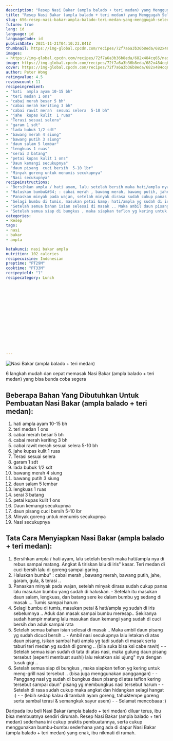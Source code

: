 ```yaml
---
description: "Resep Nasi Bakar (ampla balado + teri medan) yang Menggugah Selera"
title: "Resep Nasi Bakar (ampla balado + teri medan) yang Menggugah Selera"
slug: 656-resep-nasi-bakar-ampla-balado-teri-medan-yang-menggugah-selera
future: true
lang: id
language: id
languageCode: id
publishDate: 2021-11-21T04:10:23.841Z 
thumbnail: https://img-global.cpcdn.com/recipes/72f7a6a3b36b8eda/682x484cq65/nasi-bakar-ampla-balado-teri-medan-foto-resep-utama.webp
images:
- https://img-global.cpcdn.com/recipes/72f7a6a3b36b8eda/682x484cq65/nasi-bakar-ampla-balado-teri-medan-foto-resep-utama.webp
image: https://img-global.cpcdn.com/recipes/72f7a6a3b36b8eda/682x484cq65/nasi-bakar-ampla-balado-teri-medan-foto-resep-utama.webp
cover: https://img-global.cpcdn.com/recipes/72f7a6a3b36b8eda/682x484cq65/nasi-bakar-ampla-balado-teri-medan-foto-resep-utama.webp
author: Peter Wong
ratingvalue: 4.5
reviewcount: 11
recipeingredient:
- "hati  ampla ayam 10-15 bh"
- "teri medan 1 ons"
- "cabai merah besar 5 bh"
- "cabai merah keriting 3 bh"
- "cabai rawit merah  sesuai selera  5-10 bh"
- "jahe  kupas kulit  1 ruas"
- "Terasi sesuai selera"
- "garam 1 sdt"
- "lada bubuk 1/2 sdt"
- "bawang merah 4 siung"
- "bawang putih 3 siung"
- "daun salam 5 lembar"
- "lengkuas 1 ruas"
- "serai 3 batang"
- "petai kupas kulit 1 ons"
- "Daun kemangi secukupnya"
- "daun pisang  cuci bersih  5-10 lbr"
- "Minyak goreng untuk menumis secukupnya"
- "Nasi secukupnya"
recipeinstructions:
- "Bersihkan ampla / hati ayam, lalu setelah bersih maka hati/ampla nya di rebus sampai matang. Angkat &amp; tiriskan lalu di iris&#34; kasar. Teri medan di cuci bersih lalu di goreng sampai garing."
- "Haluskan bumbu&#34; : cabai merah , bawang merah, bawang putih, jahe, garam, gula, &amp; terasi .."
- "Panaskan minyak pada wajan, setelah minyak dirasa sudah cukup panas lalu masukan bumbu yang sudah di haluskan.  Setelah itu masukan daun salam, lengkuas, dan batang sere ke dalam bumbu yg sedang di masak ... Tumis sampai harum"
- "Selagi bumbu di tumis, masukan petai &amp; hati/ampla yg sudah di iris sebelumnya .. Aduk dan masak sampai bumbu meresap.. Sekiranya sudah hampir matang lalu masukan daun kemangi yang sudah di cuci bersih dan aduk sampai rata"
- "Setelah semua bahan isian selesai di masak .. Maka ambil daun pisang yg sudah dicuci bersih ..  Ambil nasi secukupnya lalu letakan di atas daun pisang, isikan sambal hati ampla yg tadi sudah di masak serta taburi teri medan yg sudah di goreng .. (bila suka bisa ksi cabe rawit)   Setelah semua isian sudah di tata di atas nasi, maka gulung daun pisang tersebut (seperti membuat sushi) lalu rekatkan sisi ujung&#34; nya dengan tusuk gigi .."
- "Setelah semua siap di bungkus , maka siapkan teflon yg kering untuk meng-grill nasi tersebut .. (bisa juga menggunakan panggangan)   Panggang nasi yg sudah di bungkus daun pisang di atas teflon kering tersebut sampai daun&#34; pisang yg membungkus nasi tersebut harum   Setelah di rasa sudah cukup maka angkat dan hidangkan selagi hangat :)   (lebih sedap kalau di tambah ayam goreng, tahu&amp;tempe goreng serta sambal terasi &amp; semangkuk sayur asem)   Selamat mencobaaa :)"
categories:
- Resep
tags:
- nasi
- bakar
- ampla

katakunci: nasi bakar ampla 
nutrition: 102 calories
recipecuisine: Indonesian
preptime: "PT29M"
cooktime: "PT33M"
recipeyield: "1"
recipecategory: Lunch


     
    
    
    
    
    
    
    
    
    
    
      
    
---
```



![Nasi Bakar (ampla balado + teri medan)](https://img-global.cpcdn.com/recipes/72f7a6a3b36b8eda/682x484cq65/nasi-bakar-ampla-balado-teri-medan-foto-resep-utama.webp)

6 langkah mudah dan cepat memasak  Nasi Bakar (ampla balado + teri medan) yang bisa bunda coba segera

<!--inarticleads1-->

## Beberapa Bahan Yang Dibutuhkan Untuk Pembuatan Nasi Bakar (ampla balado + teri medan):

1. hati  ampla ayam 10-15 bh
1. teri medan 1 ons
1. cabai merah besar 5 bh
1. cabai merah keriting 3 bh
1. cabai rawit merah  sesuai selera  5-10 bh
1. jahe  kupas kulit  1 ruas
1. Terasi sesuai selera
1. garam 1 sdt
1. lada bubuk 1/2 sdt
1. bawang merah 4 siung
1. bawang putih 3 siung
1. daun salam 5 lembar
1. lengkuas 1 ruas
1. serai 3 batang
1. petai kupas kulit 1 ons
1. Daun kemangi secukupnya
1. daun pisang  cuci bersih  5-10 lbr
1. Minyak goreng untuk menumis secukupnya
1. Nasi secukupnya



<!--inarticleads2-->

## Tata Cara Menyiapkan Nasi Bakar (ampla balado + teri medan):

1. Bersihkan ampla / hati ayam, lalu setelah bersih maka hati/ampla nya di rebus sampai matang. Angkat &amp; tiriskan lalu di iris&#34; kasar. Teri medan di cuci bersih lalu di goreng sampai garing.
1. Haluskan bumbu&#34; : cabai merah , bawang merah, bawang putih, jahe, garam, gula, &amp; terasi ..
1. Panaskan minyak pada wajan, setelah minyak dirasa sudah cukup panas lalu masukan bumbu yang sudah di haluskan.  - Setelah itu masukan daun salam, lengkuas, dan batang sere ke dalam bumbu yg sedang di masak ... Tumis sampai harum
1. Selagi bumbu di tumis, masukan petai &amp; hati/ampla yg sudah di iris sebelumnya .. Aduk dan masak sampai bumbu meresap.. Sekiranya sudah hampir matang lalu masukan daun kemangi yang sudah di cuci bersih dan aduk sampai rata
1. Setelah semua bahan isian selesai di masak .. Maka ambil daun pisang yg sudah dicuci bersih ..  - Ambil nasi secukupnya lalu letakan di atas daun pisang, isikan sambal hati ampla yg tadi sudah di masak serta taburi teri medan yg sudah di goreng .. (bila suka bisa ksi cabe rawit)  -  - Setelah semua isian sudah di tata di atas nasi, maka gulung daun pisang tersebut (seperti membuat sushi) lalu rekatkan sisi ujung&#34; nya dengan tusuk gigi ..
1. Setelah semua siap di bungkus , maka siapkan teflon yg kering untuk meng-grill nasi tersebut .. (bisa juga menggunakan panggangan)  -  - Panggang nasi yg sudah di bungkus daun pisang di atas teflon kering tersebut sampai daun&#34; pisang yg membungkus nasi tersebut harum  -  - Setelah di rasa sudah cukup maka angkat dan hidangkan selagi hangat :)  -  - (lebih sedap kalau di tambah ayam goreng, tahu&amp;tempe goreng serta sambal terasi &amp; semangkuk sayur asem)  -  - Selamat mencobaaa :)




Daripada ibu beli  Nasi Bakar (ampla balado + teri medan)  diluar terus, ibu  bisa membuatnya sendiri dirumah. Resep  Nasi Bakar (ampla balado + teri medan)  sederhana ini cukup praktis pembuatannya, serta cukup menggunakan bumbu-bumbu sederhana yang ada di dapur  Nasi Bakar (ampla balado + teri medan)  yang enak, ibu nikmati di rumah.
